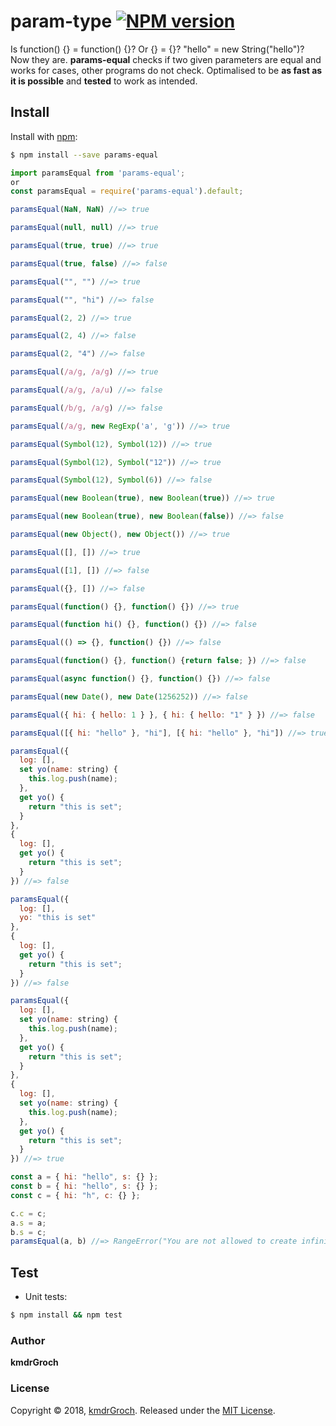 # param-type [![NPM version](https://img.shields.io/npm/v/params-equal.svg?style=flat)](https://www.npmjs.com/package/params-equal)

Is function() {} = function() {}? Or {} = {}? "hello" = new String("hello")?
Now they are. **params-equal** checks if two given parameters are equal and works for cases, other programs do not check. Optimalised to be **as fast as it is possible** and **tested** to work as intended.

## Install

Install with [npm](https://www.npmjs.com/):

```sh
$ npm install --save params-equal
```

```js
import paramsEqual from 'params-equal';
or
const paramsEqual = require('params-equal').default;

paramsEqual(NaN, NaN) //=> true

paramsEqual(null, null) //=> true

paramsEqual(true, true) //=> true

paramsEqual(true, false) //=> false

paramsEqual("", "") //=> true

paramsEqual("", "hi") //=> false

paramsEqual(2, 2) //=> true

paramsEqual(2, 4) //=> false

paramsEqual(2, "4") //=> false

paramsEqual(/a/g, /a/g) //=> true

paramsEqual(/a/g, /a/u) //=> false

paramsEqual(/b/g, /a/g) //=> false

paramsEqual(/a/g, new RegExp('a', 'g')) //=> true

paramsEqual(Symbol(12), Symbol(12)) //=> true

paramsEqual(Symbol(12), Symbol("12")) //=> true

paramsEqual(Symbol(12), Symbol(6)) //=> false

paramsEqual(new Boolean(true), new Boolean(true)) //=> true

paramsEqual(new Boolean(true), new Boolean(false)) //=> false

paramsEqual(new Object(), new Object()) //=> true

paramsEqual([], []) //=> true

paramsEqual([1], []) //=> false

paramsEqual({}, []) //=> false

paramsEqual(function() {}, function() {}) //=> true

paramsEqual(function hi() {}, function() {}) //=> false

paramsEqual(() => {}, function() {}) //=> false

paramsEqual(function() {}, function() {return false; }) //=> false

paramsEqual(async function() {}, function() {}) //=> false

paramsEqual(new Date(), new Date(1256252)) //=> false

paramsEqual({ hi: { hello: 1 } }, { hi: { hello: "1" } }) //=> false

paramsEqual([{ hi: "hello" }, "hi"], [{ hi: "hello" }, "hi"]) //=> true

paramsEqual({
  log: [],
  set yo(name: string) {
    this.log.push(name);
  },
  get yo() {
    return "this is set";
  }
},
{
  log: [],
  get yo() {
    return "this is set";
  }
}) //=> false

paramsEqual({
  log: [],
  yo: "this is set"
},
{
  log: [],
  get yo() {
    return "this is set";
  }
}) //=> false

paramsEqual({
  log: [],
  set yo(name: string) {
    this.log.push(name);
  },
  get yo() {
    return "this is set";
  }
},
{
  log: [],
  set yo(name: string) {
    this.log.push(name);
  },
  get yo() {
    return "this is set";
  }
}) //=> true

const a = { hi: "hello", s: {} };
const b = { hi: "hello", s: {} };
const c = { hi: "h", c: {} };

c.c = c;
a.s = a;
b.s = c;
paramsEqual(a, b) //=> RangeError("You are not allowed to create infinite nest")
```

## Test

- Unit tests:
```sh
$ npm install && npm test
```

### Author

**kmdrGroch**

### License
Copyright © 2018, [kmdrGroch](https://github.com/kmdrgroch).
Released under the [MIT License](LICENSE).